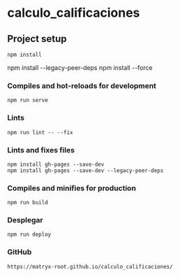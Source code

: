 

# calculo_calificaciones



## Project setup
```
npm install
```

npm install --legacy-peer-deps
npm install --force


### Compiles and hot-reloads for development
```
npm run serve
```

### Lints 
```
npm run lint -- --fix
```




### Lints and fixes files
```
npm install gh-pages --save-dev
npm install gh-pages --save-dev --legacy-peer-deps
```

### Compiles and minifies for production
```
npm run build
```

### Desplegar
```
npm run deploy
```

### GitHub
```
https://matryx-root.github.io/calculo_calificaciones/
```





